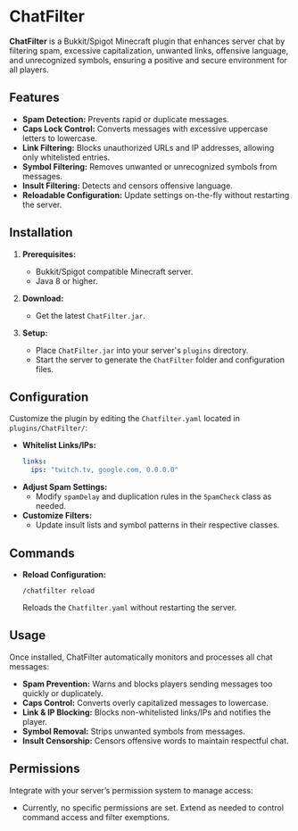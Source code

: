 # ChatFilter

**ChatFilter** is a Bukkit/Spigot Minecraft plugin that enhances server chat by filtering spam, excessive capitalization, unwanted links, offensive language, and unrecognized symbols, ensuring a positive and secure environment for all players.

## Features

- **Spam Detection:** Prevents rapid or duplicate messages.
- **Caps Lock Control:** Converts messages with excessive uppercase letters to lowercase.
- **Link Filtering:** Blocks unauthorized URLs and IP addresses, allowing only whitelisted entries.
- **Symbol Filtering:** Removes unwanted or unrecognized symbols from messages.
- **Insult Filtering:** Detects and censors offensive language.
- **Reloadable Configuration:** Update settings on-the-fly without restarting the server.

## Installation

1. **Prerequisites:**
   - Bukkit/Spigot compatible Minecraft server.
   - Java 8 or higher.

2. **Download:**
   - Get the latest `ChatFilter.jar`.

3. **Setup:**
   - Place `ChatFilter.jar` into your server's `plugins` directory.
   - Start the server to generate the `ChatFilter` folder and configuration files.

## Configuration

Customize the plugin by editing the `Chatfilter.yaml` located in `plugins/ChatFilter/`:

- **Whitelist Links/IPs:**
  ```yaml
  links:
    ips: "twitch.tv, google.com, 0.0.0.0"
  ```
- **Adjust Spam Settings:**
  - Modify `spamDelay` and duplication rules in the `SpamCheck` class as needed.
- **Customize Filters:**
  - Update insult lists and symbol patterns in their respective classes.

## Commands

- **Reload Configuration:**
  ```
  /chatfilter reload
  ```
  Reloads the `Chatfilter.yaml` without restarting the server.

## Usage

Once installed, ChatFilter automatically monitors and processes all chat messages:

- **Spam Prevention:** Warns and blocks players sending messages too quickly or duplicately.
- **Caps Control:** Converts overly capitalized messages to lowercase.
- **Link & IP Blocking:** Blocks non-whitelisted links/IPs and notifies the player.
- **Symbol Removal:** Strips unwanted symbols from messages.
- **Insult Censorship:** Censors offensive words to maintain respectful chat.

## Permissions

Integrate with your server’s permission system to manage access:

- Currently, no specific permissions are set. Extend as needed to control command access and filter exemptions.
